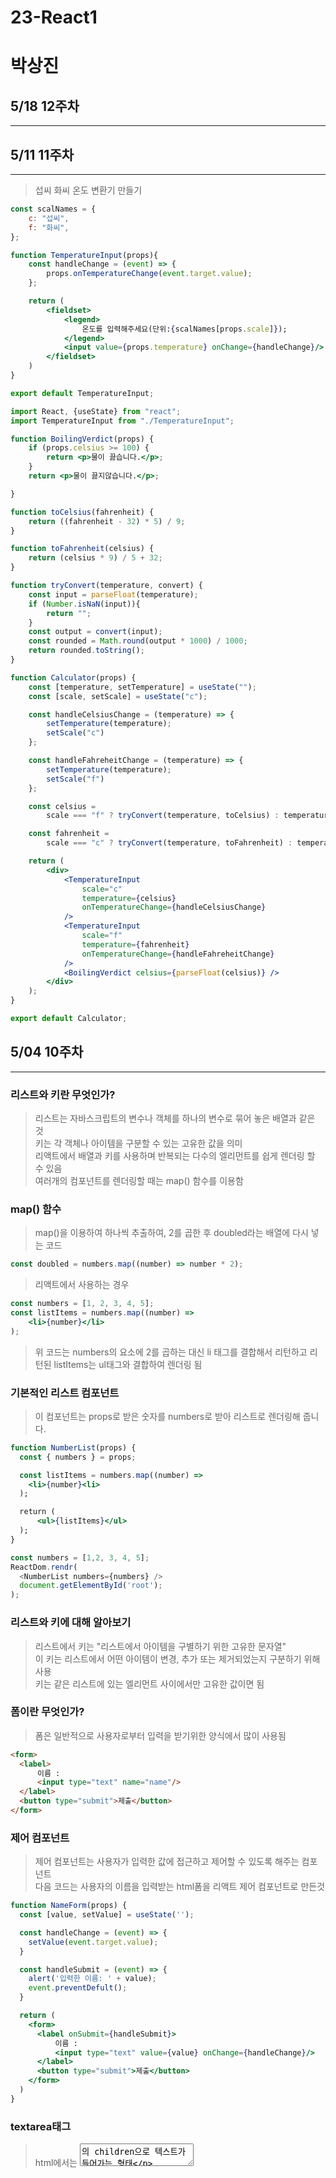 # 23-React1
# 박상진
## 5/18 12주차
---------------------------


## 5/11 11주차
---------------------------
> 섭씨 화씨 온도 변환기 만들기
```jsx
const scalNames = {
    c: "섭씨",
    f: "화씨",
};

function TemperatureInput(props){
    const handleChange = (event) => {
        props.onTemperatureChange(event.target.value);
    };

    return (
        <fieldset>
            <legend>
                온도를 입력해주세요(단위:{scalNames[props.scale]});
            </legend>
            <input value={props.temperature} onChange={handleChange}/>
        </fieldset>
    )
}

export default TemperatureInput;
```


```jsx
import React, {useState} from "react";
import TemperatureInput from "./TemperatureInput";

function BoilingVerdict(props) {
    if (props.celsius >= 100) {
        return <p>물이 끓습니다.</p>;
    }
    return <p>물이 끓지않습니다.</p>;

}

function toCelsius(fahrenheit) {
    return ((fahrenheit - 32) * 5) / 9;
}

function toFahrenheit(celsius) {
    return (celsius * 9) / 5 + 32;
}

function tryConvert(temperature, convert) {
    const input = parseFloat(temperature);
    if (Number.isNaN(input)){
        return "";
    }
    const output = convert(input);
    const rounded = Math.round(output * 1000) / 1000;
    return rounded.toString();
}

function Calculator(props) {
    const [temperature, setTemperature] = useState("");
    const [scale, setScale] = useState("c");

    const handleCelsiusChange = (temperature) => {
        setTemperature(temperature);
        setScale("c")
    };

    const handleFahreheitChange = (temperature) => {
        setTemperature(temperature);
        setScale("f")
    };

    const celsius = 
        scale === "f" ? tryConvert(temperature, toCelsius) : temperature;

    const fahrenheit = 
        scale === "c" ? tryConvert(temperature, toFahrenheit) : temperature;

    return (
        <div>
            <TemperatureInput
                scale="c"
                temperature={celsius}
                onTemperatureChange={handleCelsiusChange}
            />
            <TemperatureInput
                scale="f"
                temperature={fahrenheit}
                onTemperatureChange={handleFahreheitChange}
            />
            <BoilingVerdict celsius={parseFloat(celsius)} />
        </div>
    );
}

export default Calculator;
```


## 5/04 10주차
---------------------------
### 리스트와 키란 무엇인가?
> 리스트는 자바스크립트의 변수나 객체를 하나의 변수로 묶어 놓은 배열과 같은 것  
> 키는 각 객체나 아이템을 구분할 수 있는 고유한 값을 의미  
> 리액트에서 배열과 키를 사용하며 반복되는 다수의 엘리먼트를 쉽게 렌더링 할 수 있음  
> 여러개의 컴포넌트를 렌더링할 때는 map() 함수를 이용함  


### map() 함수
> map()을 이용하여 하나씩 추출하여, 2를 곱한 후 doubled라는 배열에 다시 넣는 코드  
```jsx
const doubled = numbers.map((number) => number * 2);
```
> 리액트에서 사용하는 경우  
```jsx
const numbers = [1, 2, 3, 4, 5];
const listItems = numbers.map((number) => 
    <li>{number}</li>
);
```
> 위 코드는 numbers의 요소에 2를 곱하는 대신 li 태그를 결합해서 리턴하고 리턴된 listItems는 ul태그와 결합하여 렌더링 됨 


### 기본적인 리스트 컴포넌트
> 이 컴포넌트는 props로 받은 숫자를 numbers로 받아 리스트로 렌더링해 줍니다.  
```jsx
function NumberList(props) {
  const { numbers } = props;

  const listItems = numbers.map((number) => 
    <li>{number}<li>
  );

  return (
      <ul>{listItems}</ul>
  );
}
```
```js
const numbers = [1,2, 3, 4, 5];
ReactDom.rendr(
  <NumberList numbers={numbers} />
  document.getElementById('root');
);
```


### 리스트와 키에 대해 알아보기
> 리스트에서 키는 "리스트에서 아이템을 구별하기 위한 고유한 문자열"  
> 이 키는 리스트에서 어떤 아이템이 변경, 추가 또는 제거되었는지 구분하기 위해 사용  
> 키는 같은 리스트에 있는 엘리먼트 사이에서만 고유한 값이면 됨  


### 폼이란 무엇인가?
> 폼은 일반적으로 사용자로부터 입력을 받기위한 양식에서 많이 사용됨  
```html
<form>
  <label>
      이름 :
      <input type="text" name="name"/>
  </label>
  <button type="submit">제출</button>
</form>
```

### 제어 컴포넌트
> 제어 컴포넌트는 사용자가 입력한 값에 접근하고 제어할 수 있도록 해주는 컴포넌트  
> 다음 코드는 사용자의 이름을 입력받는 html폼을 리액트 제어 컴포넌트로 만든것  
```jsx
function NameForm(props) {
  const [value, setValue] = useState('');

  const handleChange = (event) => {
    setValue(event.target.value);
  }

  const handleSubmit = (event) => {
    alert('입력한 이름: ' + value);
    event.preventDefult();
  }

  return (
    <form>
      <label onSubmit={handleSubmit}>
          이름 :
          <input type="text" value={value} onChange={handleChange}/>
      </label>
      <button type="submit">제출</button>
    </form>
  )
}
```

### textarea태그
> html에서는 <textarea>의 children으로 텍스트가 들어가는 형태  
```html
<textarea>
  안녕하세요, 여기에 이렇게 텍스트가 들어갑니다
</textarea>
```
> 리액트에서는 state를 통해 태그의 value라는 attribute를 변경하여 텍스트를 표시  
```jsx
function RequestForm(props) {
  const [value, setValue] = useState('요청사항을 입력하세요');

  const handleChange = (event) => {
    setValue(event.target.value);
  }

  const handleSubmit = (event) => {
    alert('입력한 요청사항: ' + value);
    event.preventDefult();
  }

  return (
    <form>
      <label onSubmit={handleSubmit}>
          요청사항 :
          <textarea value={value} onChange={handleChange}/>
      </label>
      <button type="submit">제출</button>
    </form>
  )
}
```

### select 태그
> select 태그도 textare와 동일합니다.

### File input 태그
> File input 태그는 그 값이 읽기 전용이기 때문에 비제어 컴포넌트가 됨  
```jsx
<input tupe="file" />
```

### 여러 개의 입력을 다룰 때
> 여러 개의 입력을 다룰때는 여러 개의 state를 선언하여 각각의 입력에 대해 사용하면 됨  
```jsx
function Reservation(props) {
    const [haveBreakfast, setHaveBreakfast] = useState('true');
    const [numberOfGuest, setNumberOfGuest] = useState(2);

    const handleChange = (event) => {
        alert(`아침식사 여부: ${haveBreakfast}, 방문객 수: ${numberOfGuest}`);
        event.preventDefault();
}

    return (
        <form onSubmit={handleSubmit}>
            <label>
                아침식사 여부:
                <input
                    type="checkbox"
                    checked={haveBreakfast}
                    onChange={(event) => {
                        setHaveBreakfast(event.target.changed);
                    }} />
            </label>
            <br />
            <label>
                방문객 수:
                <input
                    type="number"
                    value={numberOfGuest}
                    onChange={(event) => {
                        setNumberOfGuest(event.target.value);
                    }} />
            </label>
            <button type="submit">제출</button>
        </form>
    );
}
```

### Input Null Value
> 제어 컴포넌트에 value prop을 정해진 값으로 넣으면 코드를 수정하지 않는 한 입력값을 바꿀 수 없음  
> 만약 value prop은 넣되 자유롭게 입력할 수 있게 만들고 싶다면 값이 undefined 또는 null을 넣어주면 됨  
```jsx
ReactDom.render(<input value="hi" />, rootNode);

setTimeout(function() {
    ReactDOM.render(<input value={null} />, rootNode);
}, 1000);
```

## Shared State 
> 공유된 state이며 어떤 컴포넌트의 state에 있는 데이터를 여러 개의 하위 컴포넌트에서 공통적으로 사용하는 경우를 말함  


## 4/27 9주차
--------------------------
### 이벤트 처리하기
> DOM에서 클릭 이벤트를 처리하는 예제 코드  
```jsx
    <button onClick="activate()">
        Activate
    </button>
```
> React에서 클릭이벤트 처리하는 예제 코드  
```jsx
   <button onClick={activate}>
       Activate
   </button>
```

> 둘의 차이점은 1. 이벤트 이름이 onClick에서 onClick으로 변경  
> 2. 전달하려는 함수는 함수열에서 함수 그대로 전달  
> 이벤트가 발생 했을 때 해당 이벤트를 처리하는 함수를 "이벤트 핸들러" 라고 함  
> 이벤트가 발생하는 것을 계속 듣고 있다는 의미로 "이벤트 리스너" 라고도 함  


### 이벤트 핸들러 추가 방법
> 버튼을 클릭하면 handleCick() 함수 호출하도록 되어 있음   
> bind를 사용하지 않으면 this.handleCick은 글로벌 스코프에서 호출되어, undefined로 사용 못 함     
> bind를 사용하지 않으려면 화살표함수를 사용해도 됨  
> 하지만 클래스 컴포넌트는 이제 거의 사용하지 않음  
> 함수형에서 이벤트 핸들러를 정화하는 방법은 2가지  
> 방법 1. 함수 안에 함수로 정의  
```jsx
    function handleCick(){
        setIsToggleOn((isToggleOn) => !isToggleOn);
    }
방법 2. arrow function을 사용하여 정의
    const handleClick = () => {
        setIsToggleOn((isToggleOn) => !isToggleOn);
    }
```
> 함수형에서는 tHis를 사용하지 않고 onClick에서 바로 HandleClick을 넘김  


### Arguments 전달하기
> 함수를 정의할 때는 파라미터(Parameter) 혹은 매개변수  
> 함수를 사용할 때는 아귀먼트(Argument) 혹은 인자  
> 이벤트 핸들러에 매개변수를 전달해야 하는 경우도 많음  
> <button onClick={(event) => this.deleteItem(id, event)}> 삭제하기</button>  
> <button onClick={this.deleteItem.bind(this, id)}> 삭제하기</button>  
> 위 코드는 모두 동일한 역할을 하지만 하나는 화살표 함수를 다른 하나는 bind를 이용  
> event라는 매개변수는 리액트의 이벤트 객체를 의미  
>두 방법 모두 첫 번째 매개변수는 id이고 두 번째 매개변수로 event 전달  
>첫 번째코드는 명시적으로 event를 매개변수로 넣어줌  
>두 번째코드는 id 이후 두번째 매개변수로 event가 자동 전달  


### 조건부 렌더링
> 조건 : 조건문의 조건  
``` jsx
function Greeting(props){
  const isLoggedIn = props.isLoggedIn;
  if(isLoggedIn){
    return <UserGreeting />;
  }
  return <GuestGreeting />;
}
```
> props로 전달 받은 isLoggedln이 true이면 <UserGreeting />을, false면 <GuestGreeting />을 return 이와 같은 렌더링을 조건부 렌더링이라 한다.  

### 엘리먼트 변수
- 엘리먼트 변수 :  렌더링해야 될 컴포넌트를 변수처럼 사용하는 방법  
```jsx
function LoginControl(porps){
  const [isLoggedIn, setIsLoggedIn] = useState(false);

  const handleLoginClick=() => {
    setIsLoggedIn(true);
  }

  const handleLogOutClick=() => {
    setIsLoggedIn(false);
  }

  let button;
  if(isLoggedIn) {
    button = <LogoutButton onClick={handleLogoutClick} />;
  } else {
    button = <LoginButton onClick={handleLoginClick} />;
  }

  return (
    <div>
      <Greeting isLoggedIn = {isLoggedIn} />
      {button}
    </div>
  );
}

```

### 인라인 조건
> 필요한 곳에 조건문을 직접 넣어 사용하는 방법  
> 1. 인라인 if  
>> if문을 사직접 사용하지 않고, 동일한 효과를 내기 위해 && 논리 연산자를 사용  
>> &&는 and연산자로 모든 조건이 참일때만 참이 된다  
>> 단축평가 : 첫 조건이 거짓이면 두번째 조건은 판단할 필요가 없다  

> 2. 인라인 if-else  
>> 삼항 연산자를 사용한다. [ 조건문 ? 참일 경우 : 거짓일 경우 ]  
>> 문자열이나 엘리먼트를 넣어서 사용할 수 있다.  
``` jsx
function UserStatus(props){
  return(
    <div>
      이 사용자는 현재 <b>{props.isLoggedIn ? '로그인' : '로그인하지 않은'}<b> 상태입니다.
    </div>
  )
}
```

```jsx
function LoginControl(props){
  const [isLoggedIn, setIsLoggedIn] = useState(false);

  const handleLoginClick() => {
    setIsLoggedIn(true);
  }

  const handleLogoutClick = () => {
    setIsLoggedIn(false);
  }
  
  return (
    <div>
      <Greeting isLoggedIn = {isLoggedIn} />
      {isLoggedIn 
      ? <LogoutButton onClick = {handleLogoutClick} /> 
      : <LoginButton onClick = {handleLoginClick} />}
    </div>
  )
}

```

### 컴포넌트 렌더링 막기
> 컴포넌트 렌더링하고 싶지 않을 때에는 null을 리턴  
``` jsx
function MainPage(props) {
  const [showWarning, setShowWarning] = useState(false);

  const handledToggleClick = () => {
    setShowWarning(prevShowWarning => !prevShowWarning); 
  }

  return (
    <div>
      <WarningBanner warning = {showWarning} />
      <button onClick={handleToggleClick}>
        {showWarning ? '감추기' : '보이기'}
      </button>
    </div>
  )
}
```

### 리스트와 키
> 리스트를 위해 사용하는 자료구조가 바로 배열   
> 배열은 자바스크립트의 변수나 객체를 하나의 변수로 묶어놓은 것   
> 아래는 자바스크립트의 배열을 보여주는 것   
```jsx
const number = [1,2,3,4,5];
```
> 키는 모두 각자 고유하다는 것
> 키는 각 객체나 아이템을 구분할 수 있는 고유한 값을 의미





## 4/13 7주차
--------------------------
### 훅이란?
> 클래스형 컴포넌트에서는 생성자에서 state를 정의하고  setState()함수를 통해 state를 업데이트함  
> 예전에 사용되던 함수형 컴포넌트는 별도로 state를 정의하거나 컴포넌트의 생명주기에 맞춰서 어떤 코드가 실행되도록 할 수 없었음  
> 함수형 컴포넌트에서도 state나 생명주기 함수의 기능을 사용하게 해주기 위해 추가된 기능이 바로 훅  
> 함수형 컴포넌트도 훅을 사용하여 클래스형 컴포넌트의 기능을 모두 동일하게 구현할 수 있게 됨  
> hook이란 state와 생명주기 기능에 갈고리를 걸어 원하는 시점에 정해진 함수를 실행되도록만든 함수를 의미  
> 훅의 이름은 use로 시작  
> 사용자 정의 훅을 만들 수 있으며 이 경우에 이름은 자유롭게 가능하나 use로 시작할 것을 권장(그냥 use로 시작하기)  

### useState
> useState는 함수형 컴포넌트에서 state를 사용하기 위한 hook  
> cosnt [변수명, set함수명] = useState(초기값);  
> 첫번째 항목은 state의 이름(변수명)  
> 두번째 항목은 state의 set함수, 즉 state를 업데이트하는 함수  
> 함수를 호출할때 초기값을 설정  
> 함수의 리턴값은 배열의 형태  

### useEffect
> useState와 함께 가장 많이 사용하는 hook  
> 사이드이펙트를 수행하기 위한 것  
> 여기서 이펙트는 서버에서 데이터를 받아오거나 수동으로 DOM을 변경하는 작업을 의미
> 이 작업을 이펙트라 부르는 이유는 이 작업들이 다른 컴포넌트에 영향을 미칠 수 있으며 렌더링중에는 작업이 완료될 수 없기 때문, 렌더링이 끝난 후에 실행되어야 하는 작업들  
> 클래스 컴포넌트의 생명주기 함수와 같은 기능을 하나로 통합한 기능을 제공  
> 결국 sideEffect는 렌더링외에 실행해야하는 부수적인 코드를 말함  
> 네트워크 리퀘스트,  DOM수동조작, 로깅등 정리(clean-up)가 필요없는 경우들  
> useEffect(이펙트 함수,  의존성 배열)  
> 첫 번째 파라미터는 이펙트 함수가 들어가고 두 번째 파라미터는 의존성 배열이 들어감  
> 의존성 배열은 이펙트가 의존하고 있는 배열로, 배열 안에 있는 변수 중에 하나라도 값이 변경되었을 때 이펙트 함수가 실행됨  
> 이펙트 함수는 처음 렌더링이 된 이후. 그리고 재 렌더링 이후에 실행  
> 만약 이펙트 함수가 마운트와 언마운트 될 때만 한 번씩 실행되게 하고 싶으면 빈 배열을넣으면 됨, 이 경우 props나 state에 있는 어떤 값에도 의존하지 않기 때문에 여러번 실행되지 않음  

### useMemo
> useMemo() 훅은 Memoized value를 리턴하는 훅  
> 이전 계산값을 갖고 있기 때문에 연산량이 많은 작업의 반복을 피할 수 있음  
> 이 훅은 렌더링이 일어나는 동안 실행  
> 따라서 렌더링이 일어나는 동안 실행되서는 안되는 작업을 넣으면 안됨  
> 예를 들면 useEffect 사이드이펙트 같은 것들  
> 의존성 배열을 넣지않을 경우, 렌더링이 일어날때마다 매번 함수가 실행  
> 따라서 의존성 배열을 넣지 않는 것은 의미가 없음  
> 만약 빈배열을 넣게된다면 컴포넌트 마운트 시에만 함수가 실행  

### useCallback
> useCallback() 훅은 useMeom()와 유사한 역할을 함  
> 차이점은 값이 아닌 함수로 반환한다는 점  
> 의존성 배열을 파라미터로 받는 것은 동일  
> 파라미터로 받은 함수를 콜백이라고 부름  
> useMemo와 마찬가지로 의존성 배열 중 하나라도 변경된다면 콜백함수를 반환  

### useRef
> useRef() 훅은 레퍼런스를 사용하기 위한 훅  
> 레퍼런스란 특정 컴포넌트에 접근할 수 있는 객체를 의미  
> 레퍼런스 객체를 반환  
> 레퍼런스 객체에는 .current라는 속성이 있는데, 이것은 현재 참조하고 있는 엘리먼트를 의미  
> const refContainer = useRef(초기값);  
> 반환된 레퍼런스 객체는 컴포넌트의 라이프타임 전체에 걸쳐서 유지됨  
> 컴포넌트가 마운트 해제 전까지 계속 유지된다는 의미  

### 훅의 규칙
> 첫번째 규칙 : 무조건 최상의 레벨에서만 호출해야 함, 여기서 최상위는 컴포넌트의 최상위 레벨을 의미  
> 따라서 반복문이나 조건문 또는 중첩된 함수들 안에서 훅을 호출하면 안됨  
> 이 규칙에 따라서 훅은 컴포넌트가 렌더링 될 때마다 같은 순서로 호출되야됨  
> 두번째 규칙 : 리액트 함수 컴포넌트에서만 호출해야함  
> 따라서 자바스크립트 함수에서 훅을 호출하면안됨  
> 혹은 리액트 함수 컴포넌트 혹은 직접 만든 커스텀 훅에서만 호출할 수 있음  

### 커스텀 훅 추출하기
> 두 개의 자바스크립트 함수에서 하나의 로직을 공유하도록하고 싶을때 새로운 함수를 하나 만드는 방법을 사용  
> 리액트 컴포넌트와 훅은 모두 함수이기 때문에 동일한  방법을 사용 가능  
> 이름을 use로 시작하고 내부에서 다른 훅을 호출하는 자바스크립트 함수를 만들면 됨  


## 4/06 6주차
--------------------------
### 컴포넌트 추출
> 복잡한 컴포넌트를 쪼개서 여러 개의 컴포넌트로 나눌 수 있음  
> 큰 컴포넌트에서 일부를 추출해서 새로운 컴포넌트를 만드는 것  
> 실무에서는 처음부터 1개의 컴포넌트에 하나의 기능만 사용하도록 설계하는 것이 좋음  

### State
>State란?  
>> State는 리액트 컴포넌트의 상태를 의미  
>> 상태의 의미는정상인지 비정상인지가 아니라 컴포넌트의 데이터를 의미  
>> 정확히는 컴포넌트의 변경가능한 데이터를 의미  
>>  State가 변하면 다시 렌더링이 되기 때문에 렌더링과 관련된값만 state에 포함시켜야함    

>State의 특징
>> 리액트만의 특별한 형태가 아닌 단지 자바스크립트의 객체  
>> State는 변경은 가능하다고 했지만 직접 수정해서는 안됨  
>> State를 변경하고자 하면 setstate()함수를 사용해야함  

### 생명주기
> 생명주기는 컴포넌트의 생성 시점, 사용 시점, 종료시점을 나타내는 것  
> constructor가 실행되면서 컴포넌트가 생성  
> 생성 직후 conponentDidMount() 함수가 호출  
> 컴포넌트가 소멸하기 전까지 여러 번 랜더링  
> 랜더링은 props, setState(). forceUpdate()에 의해 상태가 변경되면 이루어짐  
> 랜더링이 끝나면 conponentDinUpdate() 함수가 호출  
> 마지막으로 컴포넌트가 언마운트되면 conponentWillUnmoun() 함수가 호출  





## 3/30 5주차
--------------------------
### 엘리먼트 렌더링
> 엘리먼트의 정의  
>> 엘리먼트는 리액트 앱을 구성하는 요소  

> 엘리먼트의 생김새  
>> 리액트 엘리먼트는 자바스크립트 객체의 형태로 존재  
>> 컴포넌트, 속성 및 내부의 모든 chideren을 포함하는 일반 js객체  
>> 이 객체는 마음대로 변경할 수 없는 불변성을 갖고 있음  

> 엘리먼트의 특징  
>> 가장 큰 특징은 불변성, 즉 한 번 생성된 엘리먼트의 children이나 속성을 바꿀수 없음  

### 컴포넌트
> 컴포넌트에 대해 알아보기  
>> 컴포넌트 구조라는것은 작은 컴포넌트가 모여 큰 컴포넌트를 구성, 다시 이런 컴포넌트 들이 모여 전체 페이지를 구상  
>> 컴포넌트 재사용이 가능, 전체 코드의 양을 줄일 수 있어 개발 시간과 유지 보수 비용도 주릴 수 있음  
>> 컴포넌트는 자바스크립트 함수와 입력과 출력이 있다는 면이 유사  
>> 입력은 props가 담당하고 출력은 리액트 엘리먼트의 형태로 출력  
>> 엘리먼트를 필요한 만큼 만들어 사용한다는 면에서 객체 지향의 개념과 비슷  

> 컴포넌트의 종류  
>> 리액트의 초기 버전을 사용할 때는 클래스형 컴포넌트 주로 사용  
>> 이후 hook이라는 개념이 나오면서 최근에는 함수형 컴포넌트를 주로 사용, 예전에 작성된 코드나 문서들이 클래스형 컴포넌트를 사용하고 있기 때문  

> 컴포넌트 이름 짓기  
>> 이름은 항상 대문자로 시작  
>> 컴포넌트 파일 이름과 컴포넌트 이름은 같게  


### Props
> props의 개념  
>> props는 property의 준말  
>> 컴포넌트의 속성  
>> 컴포넌트에 어떤 속성, props를 넣느냐에 따라서 속성이 다른 엘리먼트가 출력  
>> props는 컴포넌트에 전달 할 다양한 정보를 담고있는 자바스크립트 객체  

> props의 특징  
>> 읽기 전용  
>> 속성이 다른 엘리먼트를 생성하려면 새로운 props를 컴포넌트에 전달해야함  




## 3/23 4주차
--------------------------
### JSX
> JSX란?  
> JSX의 역활  
>> JSX는 내부적으로 XML/HTML 코드를 자바스크립트로 변환  
>> React가 Element함수를 사용할 수 있도록 변환  

> JSX의 장점    
>> 코드가 간결해짐    
>> 가독성이 향상 됨    
>> Injection Attack이라 불리는해킹 방법을 방어함으로써 보안에강함  

> JSX 사용법  
>> 모든 자바스크립트 문법을 지원함  
>> 자바스크립트 문법에 XML과 HTML을 섞어서 사용  
> >HTML이나 XML에 자바스크립트 코드를 사용하고 싶으면 {}괄호를 사용


## 3/16 3주차
--------------------------
### 1. node.js 설치
### 2. 리액트 소개
>리액트의 정의 : 사용자 인터페이스를 만들기 위한 자바스크립트 라이브러리  
>리액트 개념 정리
>>복잡한 사이트를 쉽고 빠르게 만들고, 관리하기 위해 만들어진 것이 바로 리액트  
>리액트의 장점  
>>1. 빠른 업데이트와 렌더링 속도  
>>2. 컴포넌트 기반 구조
>>3. 재사용성
>>4. 든든한 지원군 : 메타에서 오픈소스 프로젝트로 관리하고 있어 계속 발전중
>>5. 활발한 지식 공유 & 커뮤니티
>>6. 모바일 앱 개발가능  
>리액트의 단점
>>1. 방대한 학습량
>>2. 높은 상태 관리 복잡도

## 3/9 2주차
--------------------------

1. github repository 생성, repository에 push하는 방법
2. Html, css기본 설명
3. JavaScript   
  자료형 var let const
  
    var 중복 선언 가능, let 중복 선언 불가능, const 중복 선언 불가능
    
    const는 상수
    
    주로 let, const만 사용

  연산자
  
    증감연산자 a++(postifix방식), ++a(prefix방식)
    
    let a = 1, let b = '1'
    
    console.log(a == b) => true
    
    console.log(a === b) => false
